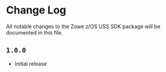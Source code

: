 # Change Log

All notable changes to the Zowe z/OS USS SDK package will be documented in this file.

## `1.0.0`

- Initial release
